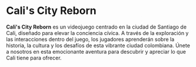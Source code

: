 # Cali's City Reborn

**Cali's City Reborn** es un videojuego centrado en la ciudad de Santiago de Cali, diseñado para elevar la conciencia cívica. A través de la exploración y las interacciones dentro del juego, los jugadores aprenderán sobre la historia, la cultura y los desafíos de esta vibrante ciudad colombiana. Únete a nosotros en esta emocionante aventura para descubrir y apreciar lo que Cali tiene para ofrecer.
